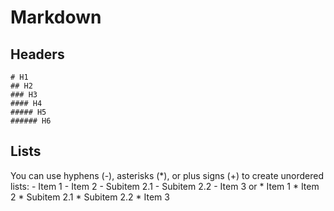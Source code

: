 # Markdown
## Headers
    # H1
    ## H2
    ### H3
    #### H4
    ##### H5
    ###### H6
## Lists
You can use hyphens (-), asterisks (*), or plus signs (+) to create unordered lists:
    - Item 1
    - Item 2
    - Subitem 2.1
    - Subitem 2.2
    - Item 3
or
    * Item 1
    * Item 2
    * Subitem 2.1
    * Subitem 2.2
    * Item 3

